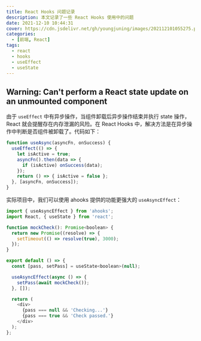 ```yaml
---
title: React Hooks 问题记录
description: 本文记录了一些 React Hooks 使用中的问题
date: 2021-12-10 10:44:31
cover: https://cdn.jsdelivr.net/gh/youngjuning/images/202112101055275.png
categories:
  - [前端, React]
tags:
  - react
  - hooks
  - useEffect
  - useState
---
```


<ins class="adsbygoogle" style="display:block; text-align:center;"  data-ad-layout="in-article" data-ad-format="fluid" data-ad-client="ca-pub-7962287588031867" data-ad-slot="2542544532"></ins><script> (adsbygoogle = window.adsbygoogle || []).push({});</script>


## Warning: Can't perform a React state update on an unmounted component

由于 `useEffect` 中有异步操作，当组件卸载后异步操作结束并执行 state 操作，React 就会提醒存在内存泄漏的风险。在 React Hooks 中，解决方法是在异步操作中判断是否组件被卸载了。代码如下：

```js
function useAsync(asyncFn, onSuccess) {
  useEffect(() => {
    let isActive = true;
    asyncFn().then(data => {
      if (isActive) onSuccess(data);
    });
    return () => { isActive = false };
  }, [asyncFn, onSuccess]);
}
```

实际项目中，我们可以使用 ahooks 提供的功能更强大的 `useAsyncEffect`：

```js
import { useAsyncEffect } from 'ahooks';
import React, { useState } from 'react';

function mockCheck(): Promise<boolean> {
  return new Promise((resolve) => {
    setTimeout(() => resolve(true), 3000);
  });
}

export default () => {
  const [pass, setPass] = useState<boolean>(null);

  useAsyncEffect(async () => {
    setPass(await mockCheck());
  }, []);

  return (
    <div>
      {pass === null && 'Checking...'}
      {pass === true && 'Check passed.'}
    </div>
  );
};
```
